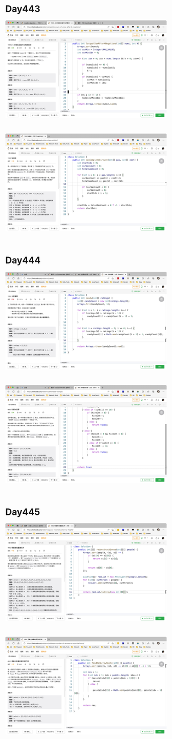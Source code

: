 # Day443

![day443-01](assets/day443-01.png)

&nbsp;

![day443-02](assets/day443-02.png)

&nbsp;

# Day444

![day444-01](assets/day444-01.png)

&nbsp;

![day444-02](assets/day444-02.png)

&nbsp;

# Day445

![day445-01](assets/day445-01.png)

&nbsp;

![day445-02](assets/day445-02.png)
